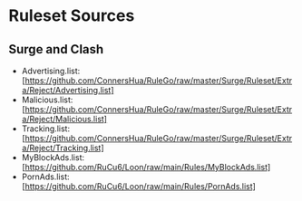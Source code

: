 # Ruleset Sources

## Surge and Clash

- Advertising.list: [https://github.com/ConnersHua/RuleGo/raw/master/Surge/Ruleset/Extra/Reject/Advertising.list]
- Malicious.list: [https://github.com/ConnersHua/RuleGo/raw/master/Surge/Ruleset/Extra/Reject/Malicious.list]
- Tracking.list: [https://github.com/ConnersHua/RuleGo/raw/master/Surge/Ruleset/Extra/Reject/Tracking.list]
- MyBlockAds.list: [https://github.com/RuCu6/Loon/raw/main/Rules/MyBlockAds.list]
- PornAds.list: [https://github.com/RuCu6/Loon/raw/main/Rules/PornAds.list]
